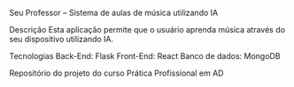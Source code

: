Seu Professor – Sistema de aulas de música utilizando IA

Descrição
Esta aplicação permite que o usuário aprenda música através do seu dispositivo utilizando IA.

Tecnologias
Back-End: Flask
Front-End: React
Banco de dados: MongoDB

Repositório do projeto do curso Prática Profissional em AD
